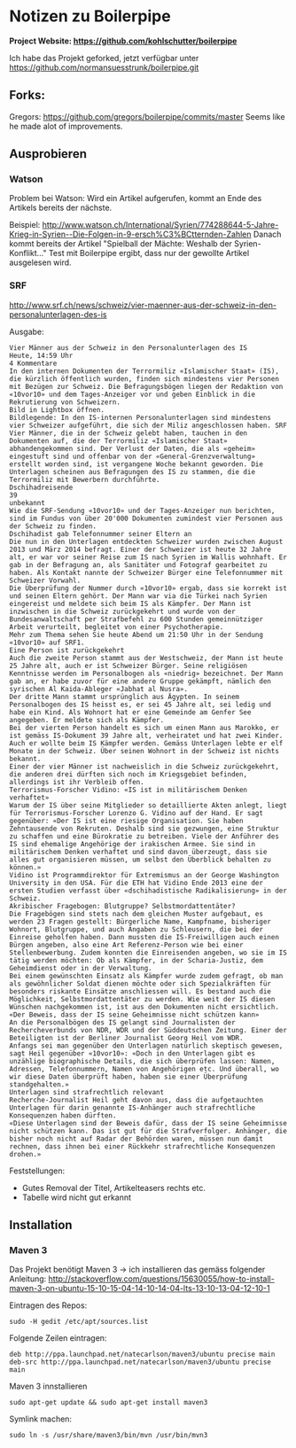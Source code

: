 # Notizen zu Boilerpipe

**Project Website: https://github.com/kohlschutter/boilerpipe**

Ich habe das Projekt geforked, jetzt verfügbar unter https://github.com/normansuesstrunk/boilerpipe.git

## Forks:

Gregors: https://github.com/gregors/boilerpipe/commits/master
Seems like he made alot of improvements.


## Ausprobieren

### Watson

Problem bei Watson: Wird ein Artikel aufgerufen, kommt an Ende des Artikels bereits der nächste.

Beispiel: http://www.watson.ch/International/Syrien/774288644-5-Jahre-Krieg-in-Syrien--Die-Folgen-in-9-ersch%C3%BCtternden-Zahlen
Danach kommt bereits der Artikel "Spielball der Mächte: Weshalb der Syrien-Konflikt..." Test mit Boilerpipe ergibt, dass nur der gewollte Artikel ausgelesen wird.

### SRF


http://www.srf.ch/news/schweiz/vier-maenner-aus-der-schweiz-in-den-personalunterlagen-des-is

Ausgabe:

```
Vier Männer aus der Schweiz in den Personalunterlagen des IS
Heute, 14:59 Uhr
4 Kommentare
In den internen Dokumenten der Terrormiliz «Islamischer Staat» (IS), die kürzlich öffentlich wurden, finden sich mindestens vier Personen mit Bezügen zur Schweiz. Die Befragungsbögen liegen der Redaktion von «10vor10» und dem Tages-Anzeiger vor und geben Einblick in die Rekrutierung von Schweizern.
Bild in Lightbox öffnen.
Bildlegende: In den IS-internen Personalunterlagen sind mindestens vier Schweizer aufgeführt, die sich der Miliz angeschlossen haben. SRF
Vier Männer, die in der Schweiz gelebt haben, tauchen in den Dokumenten auf, die der Terrormiliz «Islamischer Staat» abhandengekommen sind. Der Verlust der Daten, die als «geheim» eingestuft sind und offenbar von der «General-Grenzverwaltung» erstellt worden sind, ist vergangene Woche bekannt geworden. Die Unterlagen scheinen aus Befragungen des IS zu stammen, die die Terrormiliz mit Bewerbern durchführte.
Dschihadreisende
39
unbekannt
Wie die SRF-Sendung «10vor10» und der Tages-Anzeiger nun berichten, sind im Fundus von über 20'000 Dokumenten zumindest vier Personen aus der Schweiz zu finden.
Dschihadist gab Telefonnummer seiner Eltern an
Die nun in den Unterlagen entdeckten Schweizer wurden zwischen August 2013 und März 2014 befragt. Einer der Schweizer ist heute 32 Jahre alt, er war vor seiner Reise zum IS nach Syrien im Wallis wohnhaft. Er gab in der Befragung an, als Sanitäter und Fotograf gearbeitet zu haben. Als Kontakt nannte der Schweizer Bürger eine Telefonnummer mit Schweizer Vorwahl.
Die Überprüfung der Nummer durch «10vor10» ergab, dass sie korrekt ist und seinen Eltern gehört. Der Mann war via die Türkei nach Syrien eingereist und meldete sich beim IS als Kämpfer. Der Mann ist inzwischen in die Schweiz zurückgekehrt und wurde von der Bundesanwaltschaft per Strafbefehl zu 600 Stunden gemeinnütziger Arbeit verurteilt, begleitet von einer Psychotherapie.
Mehr zum Thema sehen Sie heute Abend um 21:50 Uhr in der Sendung «10vor10» auf SRF1.
Eine Person ist zurückgekehrt
Auch die zweite Person stammt aus der Westschweiz, der Mann ist heute 25 Jahre alt, auch er ist Schweizer Bürger. Seine religiösen Kenntnisse werden im Personalbogen als «niedrig» bezeichnet. Der Mann gab an, er habe zuvor für eine andere Gruppe gekämpft, nämlich den syrischen Al Kaida-Ableger «Jabhat al Nusra».
Der dritte Mann stammt ursprünglich aus Ägypten. In seinem Personalbogen des IS heisst es, er sei 45 Jahre alt, sei ledig und habe ein Kind. Als Wohnort hat er eine Gemeinde am Genfer See angegeben. Er meldete sich als Kämpfer.
Bei der vierten Person handelt es sich um einen Mann aus Marokko, er ist gemäss IS-Dokument 39 Jahre alt, verheiratet und hat zwei Kinder. Auch er wollte beim IS Kämpfer werden. Gemäss Unterlagen lebte er elf Monate in der Schweiz. Über seinen Wohnort in der Schweiz ist nichts bekannt.
Einer der vier Männer ist nachweislich in die Schweiz zurückgekehrt, die anderen drei dürften sich noch im Kriegsgebiet befinden, allerdings ist ihr Verbleib offen.
Terrorismus-Forscher Vidino: «IS ist in militärischem Denken verhaftet»
Warum der IS über seine Mitglieder so detaillierte Akten anlegt, liegt für Terrorismus-Forscher Lorenzo G. Vidino auf der Hand. Er sagt gegenüber: «Der IS ist eine riesige Organisation. Sie haben Zehntausende von Rekruten. Deshalb sind sie gezwungen, eine Struktur zu schaffen und eine Bürokratie zu betreiben. Viele der Anführer des IS sind ehemalige Angehörige der irakischen Armee. Sie sind in militärischem Denken verhaftet und sind davon überzeugt, dass sie alles gut organisieren müssen, um selbst den Überblick behalten zu können.»
Vidino ist Programmdirektor für Extremismus an der George Washington University in den USA. Für die ETH hat Vidino Ende 2013 eine der ersten Studien verfasst über «dschihadistische Radikalisierung» in der Schweiz.
Akribischer Fragebogen: Blutgruppe? Selbstmordattentäter?
Die Fragebögen sind stets nach dem gleichen Muster aufgebaut, es werden 23 Fragen gestellt: Bürgerliche Name, Kampfname, bisheriger Wohnort, Blutgruppe, und auch Angaben zu Schleusern, die bei der Einreise geholfen haben. Dann mussten die IS-Freiwilligen auch einen Bürgen angeben, also eine Art Referenz-Person wie bei einer Stellenbewerbung. Zudem konnten die Einreisenden angeben, wo sie im IS tätig werden möchten: Ob als Kämpfer, in der Scharia-Justiz, dem Geheimdienst oder in der Verwaltung.
Bei einem gewünschten Einsatz als Kämpfer wurde zudem gefragt, ob man als gewöhnlicher Soldat dienen möchte oder sich Spezialkräften für besonders riskante Einsätze anschliessen will. Es bestand auch die Möglichkeit, Selbstmordattentäter zu werden. Wie weit der IS diesen Wünschen nachgekommen ist, ist aus den Dokumenten nicht ersichtlich.
«Der Beweis, dass der IS seine Geheimnisse nicht schützen kann»
An die Personalbögen des IS gelangt sind Journalisten der Rechercheverbunds von NDR, WDR und der Süddeutschen Zeitung. Einer der Beteiligten ist der Berliner Journalist Georg Heil vom WDR.
Anfangs sei man gegenüber den Unterlagen natürlich skeptisch gewesen, sagt Heil gegenüber «10vor10»: «Doch in den Unterlagen gibt es unzählige biographische Details, die sich überprüfen lassen: Namen, Adressen, Telefonnummern, Namen von Angehörigen etc. Und überall, wo wir diese Daten überprüft haben, haben sie einer Überprüfung standgehalten.»
Unterlagen sind strafrechtlich relevant
Recherche-Journalist Heil geht davon aus, dass die aufgetauchten Unterlagen für darin genannte IS-Anhänger auch strafrechtliche Konsequenzen haben dürften.
«Diese Unterlagen sind der Beweis dafür, dass der IS seine Geheimnisse nicht schützen kann. Das ist gut für die Strafverfolger. Anhänger, die bisher noch nicht auf Radar der Behörden waren, müssen nun damit rechnen, dass ihnen bei einer Rückkehr strafrechtliche Konsequenzen drohen.»

```

Feststellungen:

* Gutes Removal der Titel, Artikelteasers rechts etc.
* Tabelle wird nicht gut erkannt




## Installation

### Maven 3
Das Projekt benötigt Maven 3 -> ich installieren das gemäss folgender Anleitung: http://stackoverflow.com/questions/15630055/how-to-install-maven-3-on-ubuntu-15-10-15-04-14-10-14-04-lts-13-10-13-04-12-10-1

Eintragen des Repos:

```
sudo -H gedit /etc/apt/sources.list
```
Folgende Zeilen eintragen:
```
deb http://ppa.launchpad.net/natecarlson/maven3/ubuntu precise main
deb-src http://ppa.launchpad.net/natecarlson/maven3/ubuntu precise main
```
Maven 3 innstallieren

```
sudo apt-get update && sudo apt-get install maven3
```
Symlink machen:
```
sudo ln -s /usr/share/maven3/bin/mvn /usr/bin/mvn3
```
